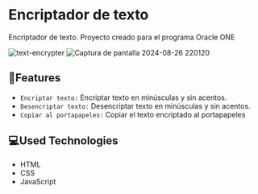 # Encriptador de texto
Encriptador de texto. Proyecto creado para el programa Oracle ONE

![text-encrypter](https://github.com/user-attachments/assets/5ee9d37f-4906-4c6f-ab5f-f92b8aab6b62)
![Captura de pantalla 2024-08-26 220120](https://github.com/user-attachments/assets/72fac4af-dda6-401b-8586-baf13d59c349)

## 🔨Features 
- `Encriptar texto:` Encriptar texto en minúsculas y sin acentos.
- `Desencriptar texto:` Desencriptar texto en minúsculas y sin acentos.
- `Copiar al portapapeles:` Copiar el texto encriptado al portapapeles

## 💻Used Technologies
* HTML
* CSS
* JavaScript
